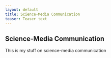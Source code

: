 ```yaml
---
layout: default
title: Science-Media Communication
teaser: Teaser text
---
```


## Science-Media Communication

This is my stuff on science-media communication
